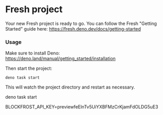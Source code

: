 # Fresh project

Your new Fresh project is ready to go. You can follow the Fresh "Getting
Started" guide here: https://fresh.deno.dev/docs/getting-started

### Usage

Make sure to install Deno: https://deno.land/manual/getting_started/installation

Then start the project:

```
deno task start
```

This will watch the project directory and restart as necessary.







deno task start

BLOCKFROST_API_KEY=previewfeElnTv5UiYXBFMzCrKjamFdOLDG5uE3
